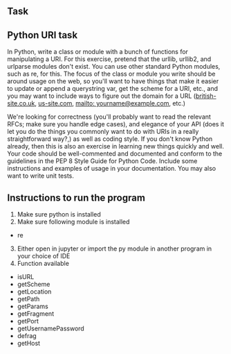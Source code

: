 
## Task

## Python URI task

In Python, write a class or module with a bunch of functions for manipulating a URI. For this exercise, pretend that the urllib, urllib2, and urlparse modules don't exist. You can use other standard Python modules, such as re, for this. The focus of the class or module you write should be around usage on the web, so you'll want to have things that make it easier to update or append a querystring var, get the scheme for a URI, etc., and you may want to include ways to figure out the domain for a URL ([british-site.co.uk](http://british-site.co.uk), [us-site.com](http://us-site.com), [mailto: yourname@example.com](mailto:yourname@example.com), etc.)

We're looking for correctness (you'll probably want to read the relevant RFCs; make sure you handle edge cases), and elegance of your API (does it let you do the things you commonly want to do with URIs in a really straightforward way?,) as well as coding style. If you don't know Python already, then this is also an exercise in learning new things quickly and well. Your code should be well-commented and documented and conform to the guidelines in the PEP 8 Style Guide for Python Code. Include some instructions and examples of usage in your documentation. You may also want to write unit tests.


## Instructions to run the program

1. Make sure python is installed
2. Make sure following module is installed
 * re 
3. Either open in jupyter or import the py module in another program in your choice of IDE
4. Function available
 * isURL
 * getScheme
 * getLocation
 * getPath
 * getParams
 * getFragment
 * getPort
 * getUsernamePassword
 * defrag
 * getHost





